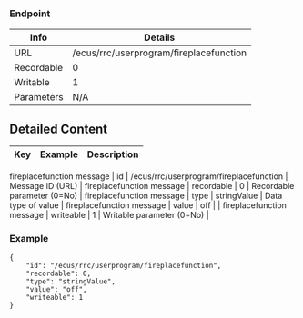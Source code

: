 # 



### Endpoint

| Info  | Details |
| ------------- | ------------- |
| URL   | /ecus/rrc/userprogram/fireplacefunction   |
| Recordable   | 0   |
| Writable   | 1   |
| Parameters  | N/A  |

## Detailed Content

|  Key  | Example | Description |
| ------------- | :------: | ------------- |
fireplacefunction message
|  id | /ecus/rrc/userprogram/fireplacefunction | Message ID (URL) |
fireplacefunction message
|  recordable | 0 | Recordable parameter (0=No) |
fireplacefunction message
|  type | stringValue | Data type of value |
fireplacefunction message
|  value | off |  |
fireplacefunction message
|  writeable | 1 | Writable parameter (0=No) |

### Example
```
{
    "id": "/ecus/rrc/userprogram/fireplacefunction",
    "recordable": 0,
    "type": "stringValue",
    "value": "off",
    "writeable": 1
}
```
